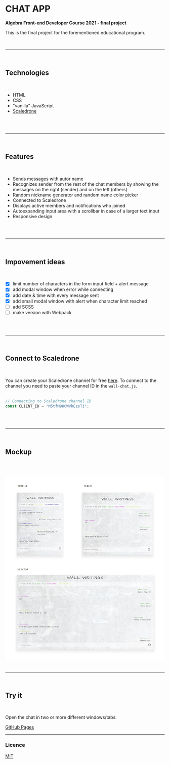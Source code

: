 # CHAT APP

**Algebra Front-end Developer Course 2021 - final project**

This is the final project for the forementioned educational program.

<br>

---

<br>

## Technologies

<br>

- HTML
- CSS
- "vanilla" JavaScript
- [Scaledrone](https://www.scaledrone.com/)

<br><br>

---

<br>

## Features

<br>

- Sends messages with autor name
- Recognizes sender from the rest of the chat members by showing the messages on the right (sender) and on the left (others)
- Random nickname generator and random name color picker
- Connected to Scaledrone
- Displays active members and notifications who joined
- Autoexpanding input area with a scrollbar in case of a larger text input
- Responsive design

<br><br>

---

<br>

## Impovement ideas

<br>

- [x] limit number of characters in the form input field + alert message
- [x] add modal window when error while connecting
- [x] add date & time with every message sent
- [x] add small modal window with alert when character limit reached
- [ ] add SCSS
- [ ] make version with Webpack

<br><br>

---

<br>

## Connect to Scaledrone

<br>

You can create your Scaledrone channel for free [here](https://dashboard.scaledrone.com/channels).
To connect to the channel you need to paste your channel ID in the `wall-chat.js`.
<br><br>

```js
// Connecting to Scaledrone channel ID
const CLIENT_ID = "M5tfM9H0WVkEzsTi";
```

<br><br>

---

<br>

## Mockup

<br><br>

![mockups](visuals/wall-chat-mockups.png)
<br><br>

---

<br>

## Try it

<br>

Open the chat in two or more different windows/tabs.

[GitHub Pages](https://emarekica.github.io/seminarski-algebra/)

---

### Licence

[MIT](https://choosealicense.com/licenses/mit/)
